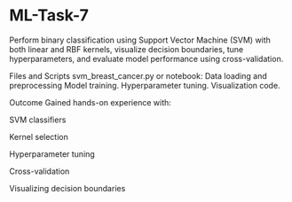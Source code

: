 # ML-Task-7

Perform binary classification using Support Vector Machine (SVM) with both linear and RBF kernels, visualize decision boundaries, tune hyperparameters, and evaluate model performance using cross-validation.

Files and Scripts
svm_breast_cancer.py or notebook:
Data loading and preprocessing
Model training.
Hyperparameter tuning.
Visualization code.

Outcome
Gained hands-on experience with:

SVM classifiers

Kernel selection

Hyperparameter tuning

Cross-validation

Visualizing decision boundaries





